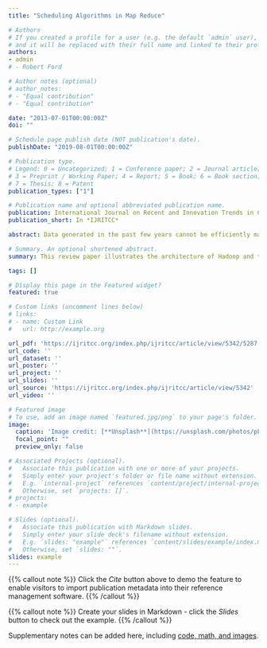 ```yaml
---
title: "Scheduling Algorithms in Map Reduce"

# Authors
# If you created a profile for a user (e.g. the default `admin` user), write the username (folder name) here 
# and it will be replaced with their full name and linked to their profile.
authors:
- admin
# - Robert Ford

# Author notes (optional)
# author_notes:
# - "Equal contribution"
# - "Equal contribution"

date: "2013-07-01T00:00:00Z"
doi: ""

# Schedule page publish date (NOT publication's date).
publishDate: "2019-08-01T00:00:00Z"

# Publication type.
# Legend: 0 = Uncategorized; 1 = Conference paper; 2 = Journal article;
# 3 = Preprint / Working Paper; 4 = Report; 5 = Book; 6 = Book section;
# 7 = Thesis; 8 = Patent
publication_types: ["1"]

# Publication name and optional abbreviated publication name.
publication: International Journal on Recent and Innovation Trends in Computing and Communication
publication_short: In *IJRITCC*

abstract: Data generated in the past few years cannot be efficiently manipulated with the traditional way of storing techniques as it is a large-scale dataset, and it can be structured, semi-structured, or unstructured. To deal with this kind of enormous dataset Hadoop framework is used, which supports the processing of large dataset in a distributed computing environment. Hadoop uses a technique named as MapReduce for processing and generating a large dataset with a parallel distributed algorithm on a cluster. It automatically handles failures and data loss due to its fault-tolerance property. The scheduler is a pluggable component of the MapReduce framework. Hadoop MapReduce framework uses various scheduler as per the requirements of the task. FIFO (First In First Out) is a default algorithm used by Hadoop, in which the jobs are executed in the order of their arrival. This paper will discuss myriad of schedulers such as FIFO, Capacity Scheduler, LATE Scheduler, Fair Scheduler, Delay Scheduler, Deadline Constraint Scheduler, and Resource Aware Scheduler. Besides these schedulers, we also conducted study of comparison of schedulers like Round Robin, Weighted Round Robin, Self-adaptive Reduce Scheduling (SARS), Self-adaptive MapReduce Scheduling (SAMR), Dynamic Priority Scheduling, Learning Scheduling, Classification & Optimization-based Scheduler (COSHH), Network-Aware, Match-matching, and Energy-Aware Scheduler. Hopefully, this study will enhance the understanding of the specific schedulers and stimulate other developers and consumers to make accurate decisions for their specific research interests.

# Summary. An optional shortened abstract.
summary: This review paper illustrates the architecture of Hadoop and the map-reduce framework. It demonstrates the comparison of map-reduce schedulers and their pros and cons. 

tags: []

# Display this page in the Featured widget?
featured: true

# Custom links (uncomment lines below)
# links:
# - name: Custom Link
#   url: http://example.org

url_pdf: 'https://ijritcc.org/index.php/ijritcc/article/view/5342/5287'
url_code: ''
url_dataset: ''
url_poster: ''
url_project: ''
url_slides: ''
url_source: 'https://ijritcc.org/index.php/ijritcc/article/view/5342'
url_video: ''

# Featured image
# To use, add an image named `featured.jpg/png` to your page's folder. 
image:
  caption: 'Image credit: [**Unsplash**](https://unsplash.com/photos/pLCdAaMFLTE)'
  focal_point: ""
  preview_only: false

# Associated Projects (optional).
#   Associate this publication with one or more of your projects.
#   Simply enter your project's folder or file name without extension.
#   E.g. `internal-project` references `content/project/internal-project/index.md`.
#   Otherwise, set `projects: []`.
# projects:
# - example

# Slides (optional).
#   Associate this publication with Markdown slides.
#   Simply enter your slide deck's filename without extension.
#   E.g. `slides: "example"` references `content/slides/example/index.md`.
#   Otherwise, set `slides: ""`.
slides: example
---
```


{{% callout note %}}
Click the *Cite* button above to demo the feature to enable visitors to import publication metadata into their reference management software.
{{% /callout %}}

{{% callout note %}}
Create your slides in Markdown - click the *Slides* button to check out the example.
{{% /callout %}}

Supplementary notes can be added here, including [code, math, and images](https://wowchemy.com/docs/writing-markdown-latex/).
